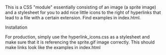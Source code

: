 This is a CSS "module" essentially consisting of an image (a sprite image) and a stylesheet for you to add nice little icons to the right of hyperlinks that lead to a file with a certain extension. Find examples in index.html.

Installation

For production, simply use the hyperlink_icons.css as a stylesheet and make sure that it is referencing the sprite.gif image correctly. This should make links look like the examples in index.html